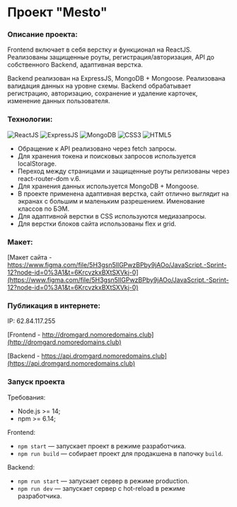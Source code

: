 # Проект "Mesto"

### Описание проекта:

Frontend включает в себя верстку и функционал на ReactJS. Реализованы защищенные роуты, регистрация/авторизация, API до собственного Backend, адаптивная верстка.

Backend реализован на ExpressJS, MongoDB + Mongoose. Реализована валидация данных на уровне схемы. Backend обрабатывает регистрацию, авторизацию, сохранение и удаление карточек, изменение данных пользователя.

### Технологии:

<img src="https://img.shields.io/badge/ReactJS-blue?logo=React&logoColor=white" alt="ReactJS" title="ReactJS"/> <img src="https://img.shields.io/badge/ExpressJS-blue?logo=express&logoColor=white" alt="ExpressJS" title="ExpressJS"/> <img src="https://img.shields.io/badge/MongoDB-blue?logo=MongoDB&logoColor=white" alt="MongoDB" title="MongoDB"/> <img src="https://img.shields.io/badge/CSS3-blue?logo=css3&logoColor=white" alt="CSS3" title="CSS3"/> <img src="https://img.shields.io/badge/HTML5-blue?logo=html5&logoColor=white" alt="HTML5" title="HTML5"/>

- Обращение к API реализовано через fetch запросы.
- Для хранения токена и поисковых запросов используется localStorage.
- Переход между страницами и защищенные роуты релизованы через react-router-dom v.6.
- Для хранения данных используется MongoDB + Mongoose.
- В проекте применена адаптивная верстка, сайт отлично выглядит на экранах с большим и маленьким разрешением. Именование классов по БЭМ.
- Для адаптивной верстки в CSS используются медиазапросы.
- Для верстки блоков сайта использованы flex и grid.

### Макет:

[Макет сайта - https://www.figma.com/file/5H3gsn5lIGPwzBPby9jAOo/JavaScript.-Sprint-12?node-id=0%3A1&t=6KrcvzkxBXtSXVkj-0](https://www.figma.com/file/5H3gsn5lIGPwzBPby9jAOo/JavaScript.-Sprint-12?node-id=0%3A1&t=6KrcvzkxBXtSXVkj-0)

### Публикация в интернете:

IP: 62.84.117.255

[Frontend - http://dromgard.nomoredomains.club](http://dromgard.nomoredomains.club)

[Backend - https://api.dromgard.nomoredomains.club](https://api.dromgard.nomoredomains.club)

### Запуск проекта

Требования:

- Node.js >= 14;
- npm >= 6.14;

Frontend:

- `npm start` — запускает проект в режиме разработчика.
- `npm run build` — собирает проект для продакшена в папочку `build`.

Backend:

- `npm run start` — запускает сервер в режиме production.
- `npm run dev` — запускает сервер с hot-reload в режиме разработчика.
